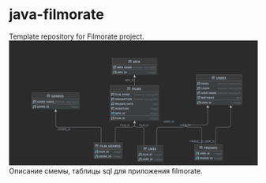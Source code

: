 # java-filmorate
Template repository for Filmorate project.
![](img.png)
Описание смемы, таблицы sql для приложения filmorate.
